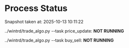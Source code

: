 # Process Status

Snapshot taken at: 2025-10-13 10:11:22

../wintrd/trade_algo.py --task price_update: **NOT RUNNING**

../wintrd/trade_algo.py --task buy_sell: **NOT RUNNING**

